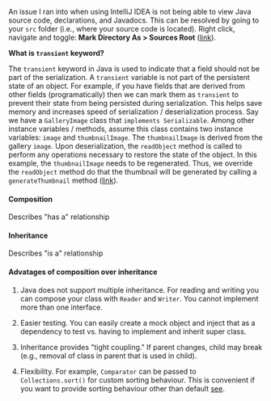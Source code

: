 An issue I ran into when using IntelliJ IDEA is not being able to view Java source code, declarations, and Javadocs. This can be resolved by going to your `src` folder (i.e., where your source code is located). Right click, navigate and toggle: __Mark Directory As > Sources Root__ ([link](https://stackoverflow.com/questions/37282285/intellij-cannot-find-any-declarations])).

__What is `transient` keyword?__

The `transient` keyword in Java is used to indicate that a field should not be part of the serialization. A `transient` variable is not part of the persistent state of an object. For example, if you have fields that are derived from other fields (programatically) then we can mark them as `transient` to prevent their state from being persisted during serialization. This helps save memory and increases speed of serialization / deserialization process. Say we have a `GalleryImage` class that `implements Serializable`. Among other instance variables / methods, assume this class contains two instance variables: `image` and `thumbnailImage`. The `thumbnailImage` is derived from the gallery `image`. Upon deserialization, the `readObject` method is called to perform any operations necessary to restore the state of the object. In this example, the `thumbnailImage` needs to be regenerated. Thus, we override the `readObject` method do that the thumbnail will be generated by calling a `generateThumbnail` method ([link](https://stackoverflow.com/questions/910374/why-does-java-have-transient-fields)).

#### Composition 
Describes "has a" relationship

#### Inheritance 
Describes "is a" relationship

#### Advatages of composition over inheritance

1. Java does not support multiple inheritance. For reading and writing you can compose your class with `Reader` and `Writer`. You cannot implement more than one interface.

2. Easier testing. You can easily create a mock object and inject that as a dependency to test vs. having to implement and inherit super class.

3. Inheritance provides "tight coupling." If parent changes, child may break (e.g., removal of class in parent that is used in child).

4. Flexibility. For example, `Comparator` can be passed to `Collections.sort()` for custom sorting behaviour. This is convenient if you want to provide sorting behaviour other than default [see](https://www.youtube.com/watch?v=oAp4GYprVHM).
